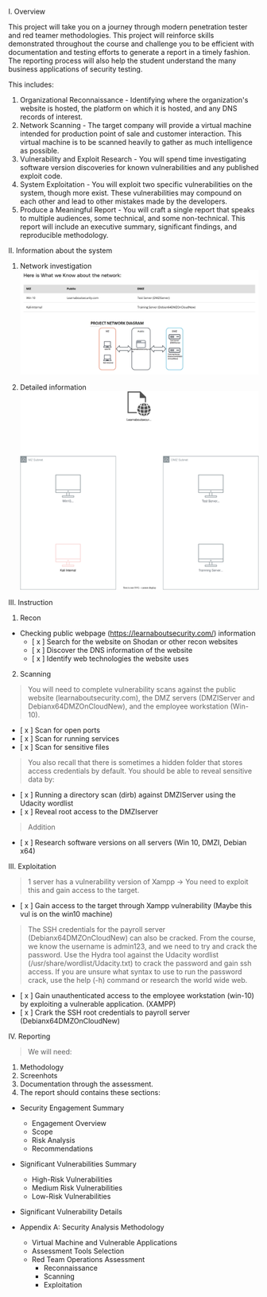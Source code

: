 I. Overview

This project will take you on a journey through modern penetration tester and red teamer methodologies. This project will reinforce skills demonstrated throughout the course and challenge you to be efficient with documentation and testing efforts to generate a report in a timely fashion. The reporting process will also help the student understand the many business applications of security testing.


This includes:

1. Organizational Reconnaissance - Identifying where the organization's website is hosted, the platform on which it is hosted, and any DNS records of interest.
2. Network Scanning - The target company will provide a virtual machine intended for production point of sale and customer interaction. This virtual machine is to be scanned heavily to gather as much intelligence as possible.
3. Vulnerability and Exploit Research - You will spend time investigating software version discoveries for known vulnerabilities and any published exploit code.
4. System Exploitation - You will exploit two specific vulnerabilities on the system, though more exist. These vulnerabilities may compound on each other and lead to other mistakes made by the developers.
5. Produce a Meaningful Report - You will craft a single report that speaks to multiple audiences, some technical, and some non-technical. This report will include an executive summary, significant findings, and reproducible methodology.

II. Information about the system
1. Network investigation
![Alt text](./images/network_diagram.png?raw=true "Optional Title")

2. Detailed information
![Alt text](./images/infrastructure.svg "Optional Title")

III. Instruction
1. Recon
  - Checking public webpage (https://learnaboutsecurity.com/) information
    + [ x ] Search for the website on Shodan or other recon websites
    + [ x ] Discover the DNS information of the website
    + [ x ] Identify web technologies the website uses

2. Scanning
> You will need to complete vulnerability scans against the public website (learnaboutsecurity.com), the DMZ servers (DMZIServer and Debianx64DMZOnCloudNew), and the employee workstation (Win-10).

  + [ x ] Scan for open ports
  + [ x ] Scan for running services
  + [ x ] Scan for sensitive files

> You also recall that there is sometimes a hidden folder that stores access credentials by default. You should be able to reveal sensitive data by:

  + [ x ] Running a directory scan (dirb) against DMZIServer using the Udacity wordlist
  + [ x ] Reveal root access to the DMZIserver

> Addition
  + [ x ] Research software versions on all servers (Win 10, DMZI, Debian x64)

III. Exploitation
> 1 server has a vulnerability version of Xampp -> You need to exploit this and gain access to the target.
  + [ x ] Gain access to the target through Xampp vulnerability (Maybe this vul is on the win10 machine)

> The SSH credentials for the payroll server (Debianx64DMZOnCloudNew) can also be cracked. From the course, we know the username is admin123, and we need to try and crack the password. Use the Hydra tool against the Udacity wordlist (/usr/share/wordlist/Udacity.txt) to crack the password and gain ssh access. If you are unsure what syntax to use to run the password crack, use the help (-h) command or research the world wide web.
  + [ x ] Gain unauthenticated access to the employee workstation (win-10) by exploiting a vulnerable application. (XAMPP)
  + [ x ] Crark the SSH root credentials to payroll server (Debianx64DMZOnCloudNew)

IV. Reporting
> We will need: 
1. Methodology
2. Screenhots
3. Documentation through the assessment.
4. The report should contains these sections:
  - Security Engagement Summary
    + Engagement Overview
    + Scope
    + Risk Analysis
    + Recommendations
  - Significant Vulnerabilities Summary
    + High-Risk Vulnerabilities
    + Medium Risk Vulnerabilities
    + Low-Risk Vulnerabilities
  - Significant Vulnerability Details

  - Appendix A: Security Analysis Methodology

    + Virtual Machine and Vulnerable Applications
    + Assessment Tools Selection
    + Red Team Operations Assessment
      * Reconnaissance
      * Scanning
      * Exploitation